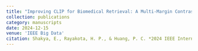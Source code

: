 ```yaml
---
title: "Improving CLIP for Biomedical Retrieval: A Multi-Margin Contrastive Loss Approach"
collection: publications
category: manuscripts
date: 2024-12-15
venue: 'IEEE Big Data'
citation: Shakya, E., Rayakota, H. P., & Huang, P. C. *2024 IEEE International Conference on Big Data (BigData)*, pp. 1104–1113, 2024.'
---
```


